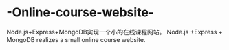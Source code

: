 # -Online-course-website-
Node.js+Express+MongoDB实现一个小的在线课程网站。 Node.js +Express + MongoDB realizes a small online course website.
